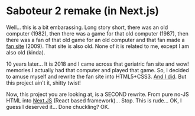# Saboteur 2 remake (in Next.js) #

Well... this is a bit embarassing. Long story short, there was an old computer (1982),
then there was a game for that old computer (1987), then there was a fan of that old game for
an old computer and that fan made a [fan site](http://www.saboteur2.ru) (2009).
That site is also old. None of it is related to me, except I am also old (kinda).

10 years later... It is 2018 and I came across that geriatric fan site and wow!
memories.I actually had that computer and played that game. So, I decided to amuse myself and rewrite the fan site into HTML5+CSS3.
[And I did](https://bitbucket.org/GlebVarenov/saboteur2_remake#readme).
But this project ain't it, shitty twist!

Now, this project you are looking at, is a SECOND rewrite. From pure no-JS HTML into
[Next.JS](https://nextjs.org/) (React based framework)... Stop. This is rude... 
OK, I guess I deserved it... Done chuckling? OK.